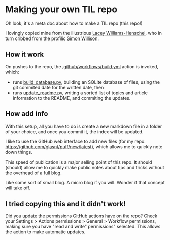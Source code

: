 # Making your own TIL repo

Oh look, it's a meta doc about how to make a TIL repo (this repo!)

I lovingly copied mine from the illustrious [Lacey Williams-Henschel](https://github.com/williln/til), 
who in turn cribbed from the profilic [Simon Willison](https://github.com/simonw/til). 

## How it work

On pushes to the repo, the [.github/workflows/build.yml](.github/workflows/build.yml) action is invoked, which:

 * runs [build_database.py](build_database.py), building an SQLite database of files, using the git commited date for the written date, then
 * runs [update_readme.py](update_readme.py), writing a sorted list of topics and article information to the README, and commiting the updates.


## How add info

With this setup, all you have to do is create a new markdown file in a folder of your choice, and once you commit it, the index will be updated. 

I like to use the GitHub web interface to add new files (for my repo: <https://github.com/glasnt/puff/new/latest>), which allows me to quickly note down things. 

This speed of publication is a major selling point of this repo. It should (should) allow me to quickly make public notes about tips and tricks without the overhead of a full blog. 

Like some sort of small blog. A micro blog if you will. Wonder if that concept will take off. 


## I tried copying this and it didn't work!

Did you update the permissions GitHub actions have on the repo? Check your Settings > Actions permissions > General > Workflow permissions, 
making sure you have "read and write" permissions" selected. This allows the action to make automatic updates. 
